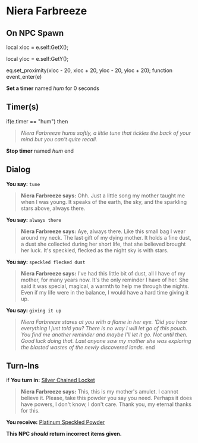 # Niera Farbreeze
## On NPC Spawn

local xloc = e.self:GetX();

local yloc = e.self:GetY();

eq.set_proximity(xloc - 20, xloc + 20, yloc - 20, yloc + 20);
function event_enter(e)

**Set a timer** named *hum* for 0 seconds
## Timer(s)

if(e.timer == "hum") then


>*Niera Farbreeze hums softly, a little tune that tickles the back of your mind but you can't quite recall.*


**Stop timer** named *hum*
end

## Dialog

**You say:** `tune`



>**Niera Farbreeze says:** Ohh. Just a little song my mother taught me when I was young. It speaks of the earth, the sky, and the sparkling stars above, always there.

**You say:** `always there`



>**Niera Farbreeze says:** Aye, always there. Like this small bag I wear around my neck. The last gift of my dying mother. It holds a fine dust, a dust she collected during her short life, that she believed brought her luck. It's speckled, flecked as the night sky is with stars.

**You say:** `speckled flecked dust`



>**Niera Farbreeze says:** I've had this little bit of dust, all I have of my mother, for many years now. It's the only reminder I have of her. She said it was special, magical, a warmth to help me through the nights. Even if my life were in the balance, I would have a hard time giving it up.

**You say:** `giving it up`



>*Niera Farbreeze stares at you with a flame in her eye. 'Did you hear everything I just told you? There is no way I will let go of this pouch. You find me another reminder and maybe I'll let it go. Not until then. Good luck doing that. Last anyone saw my mother she was exploring the blasted wastes of the newly discovered lands.*
end

## Turn-Ins




if **You turn in:** [Silver Chained Locket](/item/20476)


>**Niera Farbreeze says:** This, this is my mother's amulet. I cannot believe it. Please, take this powder you say you need. Perhaps it does have powers, I don't know, I don't care. Thank you, my eternal thanks for this.


 **You receive:**  [Platinum Speckled Powder](/item/20456) 

**This NPC *should* return incorrect items given.**
